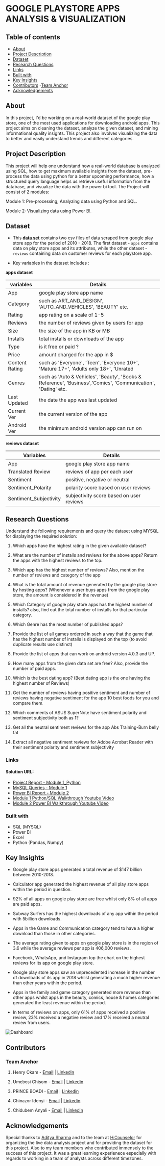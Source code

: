# GOOGLE PLAYSTORE APPS ANALYSIS & VISUALIZATION

## Table of contents

- [About](#about)
- [Project Description](#project-description)
- [Dataset](#dataset)
- [Research Questions](#research-questions)
- [Links](#links)
- [Built with](#built-with)
- [Key Insights](#key-insights)
- [Contributors](#contributors)
  -[Team Anchor](#team-anchor)
- [Acknowledgements](#acknowledgements)


## About

In this project, I'd be working on a real-world dataset of the google play store, one of the most used applications for downloading android apps. This project aims on cleaning the dataset, analyze the given dataset, and mining informational quality insights. This project also involves visualizing the data to better and easily understand trends and different categories.

## Project Description

This project will help one understand how a real-world database is analyzed using SQL, how to get maximum available insights from the dataset, pre-process the data using python for a better upcoming performance, how a structured query language helps us retrieve useful information from the database, and visualize the data with the power bi tool. The Project will consist of 2 modules:

Module 1: Pre-processing, Analyzing data using Python and SQL.

Module 2: Visualizing data using Power BI.


## Dataset

- This **[data set](https://drive.google.com/file/d/19fVBgoQJr5jkupe0O9Ht8VeMqSVaBJae/view?usp=share_link)** contains two csv  files of data scraped from google play store app for the period of 2010 - 2018.  The first dataset - `apps` contains data on play store apps and its attributes, while the other dataset - `reviews` containing data on customer reviews for each playstore app.  

- Key variables in the dataset includes :

**apps dataset**

| variables | Details |
| --------------------- | ---------------------- |
| App | google play store app name |
| Category | such as ART_AND_DESIGN', 'AUTO_AND_VEHICLES', 'BEAUTY' etc.|
| Rating | app rating on a scale of 1-5 |
| Reviews | the number of reviews given by users for app |
| Size | the size of the app in KB or MB |
| Installs | total installs or downloads of the app |
| Type | is it free or paid ?|
| Price | amount charged for the app in $ |
| Content Rating | such as 'Everyone', 'Teen', 'Everyone 10+', 'Mature 17+', 'Adults only 18+', 'Unrated |
| Genres | such as 'Auto & Vehicles', 'Beauty', 'Books & Reference', 'Business','Comics', 'Communication', 'Dating' etc. |
| Last Updated | the date the app was last updated |
| Current Ver | the current version of the app |
| Android Ver | the minimum android version app can run on |


**reviews dataset**

| Variables | Details |
| --------------------- | ---------------------- |
| App | google play store app name |
| Translated Review | reviews of app per each user  |
| Sentiment | positive, negative or neutral |
| Sentiment_Polarity |  polarity score based on user reviews | 
| Sentiment_Subjectivity | subjectivity score based on user reviews |



## Research Questions

Understand the following requirements and query the dataset using MYSQL for displaying the required solution:

1. Which apps have the highest rating in the given available dataset?

2. What are the number of installs and reviews for the above apps? Return the apps with the highest reviews to the top.

3. Which app has the highest number of reviews? Also, mention the number of reviews and category of the app

4. What is the total amount of revenue generated by the google play store by hosting apps? (Whenever a user buys apps  from the google play store, the amount is considered in the revenue)

5. Which Category of google play store apps has the highest number of installs? also, find out the total number of installs for that particular category.

6. Which Genre has the most number of published apps?

7. Provide the list of all games ordered in such a way that the game that has the highest number of installs is displayed on the top (to avoid duplicate results use distinct)

8. Provide the list of apps that can work on android version 4.0.3 and UP.

9. How many apps from the given data set are free? Also, provide the number of paid apps.

10. Which is the best dating app? (Best dating app is the one having the highest number of Reviews)

11. Get the number of reviews having positive sentiment and number of reviews having negative sentiment for the app 10 best foods for you and compare them.

12. Which comments of ASUS SuperNote have sentiment polarity and sentiment subjectivity both as 1?

13. Get all the neutral sentiment reviews for the app Abs Training-Burn belly fat 

14. Extract all negative sentiment reviews for Adobe Acrobat Reader with their sentiment polarity and sentiment subjectivity
 

### Links

#### Solution URL: 

- [Project Report - Module 1_Python](./PLAYSTORE_APPS_ANALYSIS.ipynb)
- [MySQL Queries - Module 1](./module%201_subtask4.sql)
- [Power BI Report - Module 2](https://www.novypro.com/project/henry-okam-4)
- [Module 1 Python/SQL Walkthrough Youtube Video](https://youtu.be/kgyO6Oah3Wk)
- [Module 2 Power BI Walkthrough Youtube Video](https://youtu.be/9cIqEtfOem4)


### Built with

- SQL (MYSQL)
- Power BI
- Excel
- Python (Pandas, Numpy)


## Key Insights

- Google play store apps generated a total revenue of $147 billion between 2010-2018.


- Calculator app generated the highest revenue of all play store apps within the period in question.


- 92% of all apps on google play store are free whilst only 8% of all apps are paid apps.


- Subway Surfers has the highest downloads of any app within the period with 5billion downloads.


- Apps in the Game and Communication category tend to have a higher download than those in other categories.


- The average rating given to apps on google play store is in the region of 3.6 while the average reviews per app is 406,000 reviews.


- Facebook, WhatsApp, and Instagram top the chart on the highest reviews for its app on google play store.


- Google play store apps saw an unprecedented increase in the number of downloads of its app in 2018 whilst generating a much higher revenue than other years within the period.


- Apps in the family and game category generated more revenue than other apps whilst apps in the beauty, comics, house & homes categories generated the least revenue within the period.


- In terms of reviews on apps, only 61% of apps received a positive review, 23% received a negative review and 17% received a neutral review from users.


![Dashboard](./playstore.png)


## Contributors

### Team Anchor

1. Henry Okam - [Email](mailto:hnry_ugo@yahoo.com) | [Linkedin](https://www.linkedin.com/in/henry-okam)

2. Umebosi Chisom - [Email](mailto:chizky04@gmail.com) | [Linkedin](https://www.linkedin.com/in/umebosi-chisom-0b7174b8)

3. PRINCE BOADI - [Email](mailto:oseiakwasiprince@gmail.com) | [Linkedin](https://www.linkedin.com/in/princeboadi)

4. Chinazor Idenyi - [Email](mailto:idenyichinazor@gmail.com) | [Linkedin](https://www.linkedin.com/in/chinazor-idenyi)
 
5. Chidubem Anyali - [Email](mailto:dubbieanne@gmail.com) | [Linkedin](https://www.linkedin.com/in/chidubem-anyali-900834156)


## Acknowledgements

Special thanks to [Aditya Sharma](https://www.linkedin.com/in/aditya-hicounselor) and to the team at [HiCounselor](https://www.linkedin.com/company/hicounselor/) for organizing the live data analysis project and for providing the dataset for this project. Also to my team members who contributed immensely to the success of this project. It was a great learning experienece especially with regards to working in a team of analysts across different timezones.





 

